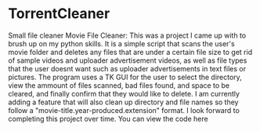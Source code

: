# TorrentCleaner
Small file cleaner
Movie File Cleaner: This was a project I came up with to brush up on my python skills. It is a simple script that scans the user's movie folder and deletes any files that are under a certain file size to get rid of sample videos and uploader advertisement videos, as well as file types that the user doesnt want such as uploader advertisements in text files or pictures. The program uses a TK GUI for the user to select the directory, view the ammount of files scanned, bad files found, and space to be cleared, and finally confirm that they would like to delete. I am currently adding a feature that will also clean up directory and file names so they follow a "movie-title.year-produced.extension" format. I look forward to completing this project over time. You can view the code here
